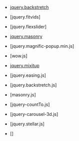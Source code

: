 
- [jquery.backstretch](http://srobbin.com/jquery-plugins/backstretch/)

- [jquery.fitvids]

- [jquery.flexslider]

- [jquery.masonry](http://masonry.desandro.com)

- [jquery.magnific-popup.min.js]

- [wow.js]

- [jquery.mixitup](http://mixitup.io)

- [jquery.easing.js]

- [jquery.backstretch.js]

- [masonry.js]

- [jquery-countTo.js]

- [jquery-carousel-3d.js]

- [jquery.stellar.js]

- []
